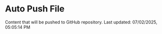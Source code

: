 # Auto Push File

Content that will be pushed to GitHub repository.
Last updated: 07/02/2025, 05:05:14 PM